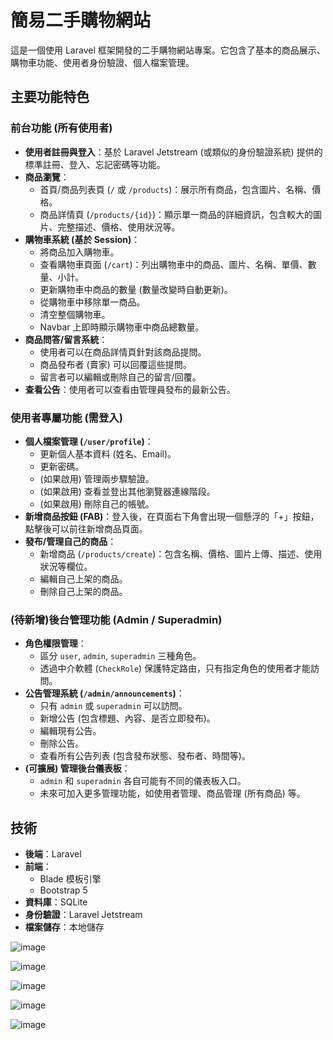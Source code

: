 # 簡易二手購物網站

這是一個使用 Laravel 框架開發的二手購物網站專案。它包含了基本的商品展示、購物車功能、使用者身份驗證、個人檔案管理。

## 主要功能特色

### 前台功能 (所有使用者)
* **使用者註冊與登入**：基於 Laravel Jetstream (或類似的身份驗證系統) 提供的標準註冊、登入、忘記密碼等功能。
* **商品瀏覽**：
    * 首頁/商品列表頁 (`/` 或 `/products`)：展示所有商品，包含圖片、名稱、價格。
    * 商品詳情頁 (`/products/{id}`)：顯示單一商品的詳細資訊，包含較大的圖片、完整描述、價格、使用狀況等。
* **購物車系統 (基於 Session)**：
    * 將商品加入購物車。
    * 查看購物車頁面 (`/cart`)：列出購物車中的商品、圖片、名稱、單價、數量、小計。
    * 更新購物車中商品的數量 (數量改變時自動更新)。
    * 從購物車中移除單一商品。
    * 清空整個購物車。
    * Navbar 上即時顯示購物車中商品總數量。
* **商品問答/留言系統**：
    * 使用者可以在商品詳情頁針對該商品提問。
    * 商品發布者 (賣家) 可以回覆這些提問。
    * 留言者可以編輯或刪除自己的留言/回覆。
* **查看公告**：使用者可以查看由管理員發布的最新公告。

### 使用者專屬功能 (需登入)
* **個人檔案管理 (`/user/profile`)**：
    * 更新個人基本資料 (姓名、Email)。
    * 更新密碼。
    * (如果啟用) 管理兩步驟驗證。
    * (如果啟用) 查看並登出其他瀏覽器連線階段。
    * (如果啟用) 刪除自己的帳號。
* **新增商品按鈕 (FAB)**：登入後，在頁面右下角會出現一個懸浮的「+」按鈕，點擊後可以前往新增商品頁面。
* **發布/管理自己的商品**：
    * 新增商品 (`/products/create`)：包含名稱、價格、圖片上傳、描述、使用狀況等欄位。
    * 編輯自己上架的商品。
    * 刪除自己上架的商品。

### (待新增)後台管理功能 (Admin / Superadmin)
* **角色權限管理**：
    * 區分 `user`, `admin`, `superadmin` 三種角色。
    * 透過中介軟體 (`CheckRole`) 保護特定路由，只有指定角色的使用者才能訪問。
* **公告管理系統 (`/admin/announcements`)**：
    * 只有 `admin` 或 `superadmin` 可以訪問。
    * 新增公告 (包含標題、內容、是否立即發布)。
    * 編輯現有公告。
    * 刪除公告。
    * 查看所有公告列表 (包含發布狀態、發布者、時間等)。
* **(可擴展) 管理後台儀表板**：
    * `admin` 和 `superadmin` 各自可能有不同的儀表板入口。
    * 未來可加入更多管理功能，如使用者管理、商品管理 (所有商品) 等。

## 技術

* **後端**：Laravel
* **前端**：
    * Blade 模板引擎
    * Bootstrap 5 
* **資料庫**：SQLite 
* **身份驗證**：Laravel Jetstream
* **檔案儲存**：本地儲存 

![image](https://github.com/user-attachments/assets/14961a9a-dd4c-4450-bf42-6c0f34c9e87d)

![image](https://github.com/user-attachments/assets/caab8d6d-9356-43bb-9cb9-0bc1ab058504)


![image](https://github.com/user-attachments/assets/5eb7131d-7915-4a85-97c3-5645ad9c1551)


![image](https://github.com/user-attachments/assets/6a2108ee-050e-4805-989a-4358ec14254f)

![image](https://github.com/user-attachments/assets/68563523-a401-4402-b81d-ffb4279e19d5)


